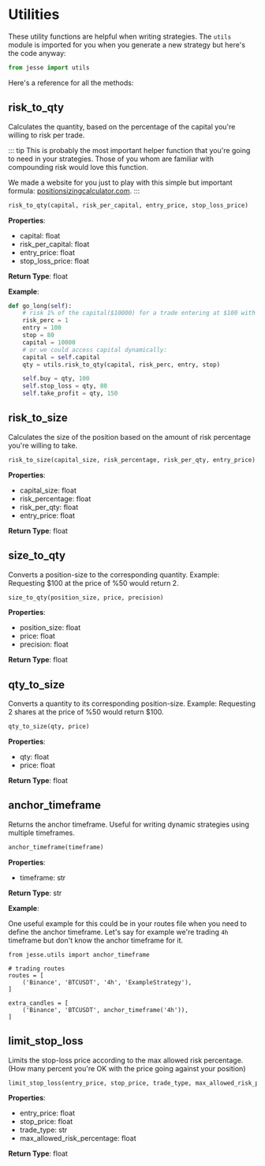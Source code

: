 # Utilities

These utility functions are helpful when writing strategies. The `utils` module is imported for you when you generate a new strategy but here's the code anyway:

```py
from jesse import utils
```

Here's a reference for all the methods:

## risk\_to\_qty

Calculates the quantity, based on the percentage of the capital you're willing to risk per trade.

::: tip
This is probably the most important helper function that you're going to need in your strategies. Those of you whom are familiar with compounding risk would love this function.

We made a website for you just to play with this simple but important formula: [positionsizingcalculator.com](https://positionsizingcalculator.com).
:::

```py
risk_to_qty(capital, risk_per_capital, entry_price, stop_loss_price)
```

**Properties**:

-   capital: float
-   risk_per_capital: float
-   entry_price: float
-   stop_loss_price: float

**Return Type**: float

**Example**:

```py
def go_long(self):
    # risk 1% of the capital($10000) for a trade entering at $100 with the stop-loss at $80
    risk_perc = 1
    entry = 100
    stop = 80
    capital = 10000
    # or we could access capital dynamically:
    capital = self.capital
    qty = utils.risk_to_qty(capital, risk_perc, entry, stop)

    self.buy = qty, 100
    self.stop_loss = qty, 80
    self.take_profit = qty, 150
```

## risk\_to\_size

Calculates the size of the position based on the amount of risk percentage you're willing to take.

```py
risk_to_size(capital_size, risk_percentage, risk_per_qty, entry_price)
```

**Properties**:

-   capital_size: float
-   risk_percentage: float
-   risk_per_qty: float
-   entry_price: float

**Return Type**: float

## size\_to\_qty

Converts a position-size to the corresponding quantity.
Example: Requesting \$100 at the price of %50 would return 2.

```py
size_to_qty(position_size, price, precision)
```

**Properties**:

-   position_size: float
-   price: float
-   precision: float

**Return Type**: float

## qty\_to\_size

Converts a quantity to its corresponding position-size.
Example: Requesting 2 shares at the price of %50 would return \$100.

```py
qty_to_size(qty, price)
```

**Properties**:

-   qty: float
-   price: float

**Return Type**: float

## anchor_timeframe

Returns the anchor timeframe. Useful for writing dynamic strategies using multiple timeframes.

```py
anchor_timeframe(timeframe)
```

**Properties**:

-   timeframe: str

**Return Type**: str

**Example**:

One useful example for this could be in your routes file when you need to define the anchor timeframe. Let's say for example we're trading `4h` timeframe but don't know the anchor timeframe for it.

```py{9}
from jesse.utils import anchor_timeframe

# trading routes
routes = [
    ('Binance', 'BTCUSDT', '4h', 'ExampleStrategy'),
]

extra_candles = [
    ('Binance', 'BTCUSDT', anchor_timeframe('4h')),
]
```

## limit\_stop\_loss

Limits the stop-loss price according to the max allowed risk percentage. (How many percent you're OK with the price going against your position)

```py
limit_stop_loss(entry_price, stop_price, trade_type, max_allowed_risk_percentage)
```

**Properties**:

-   entry_price: float
-   stop_price: float
-   trade_type: str
-   max_allowed_risk_percentage: float

**Return Type**: float
